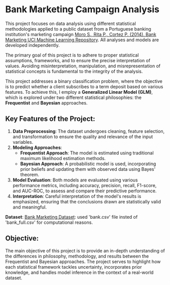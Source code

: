 # Bank Marketing Campaign Analysis

This project focuses on data analysis using different statistical methodologies applied to a public dataset from a Portuguese banking institution's marketing campaign [Moro S., Rita P., Cortez P. (2014). Bank Marketing UCI Machine Learning Repository](https://archive.ics.uci.edu/ml/datasets/Bank+Marketing). All analyses and models are developed independently.

The primary goal of this project is to adhere to proper statistical assumptions, frameworks, and to ensure the precise interpretation of values. Avoiding misinterpretation, manipulation, and misrepresentation of statistical concepts is fundamental to the integrity of the analysis.

This project addresses a binary classification problem, where the objective is to predict whether a client subscribes to a term deposit based on various features. To achieve this, I employ a **Generalized Linear Model (GLM)**, which is explored under two different statistical philosophies: the **Frequentist** and **Bayesian** approaches.

## Key Features of the Project:
1. **Data Preprocessing**: The dataset undergoes cleaning, feature selection, and transformation to ensure the quality and relevance of the input variables.
2. **Modeling Approaches**:
   - **Frequentist Approach**: The model is estimated using traditional maximum likelihood estimation methods.
   - **Bayesian Approach**: A probabilistic model is used, incorporating prior beliefs and updating them with observed data using Bayes' theorem.
3. **Model Evaluation**: Both models are evaluated using various performance metrics, including accuracy, precision, recall, F1-score, and AUC-ROC, to assess and compare their predictive performance.
4. **Interpretation**: Careful interpretation of the model's results is emphasized, ensuring that the conclusions drawn are statistically valid and meaningful.


**Dataset**: [Bank Marketing Dataset](https://archive.ics.uci.edu/ml/datasets/Bank+Marketing): used 'bank.csv' file insted of 'bank_full.csv' for computational reasons.

## Objective:
The main objective of this project is to provide an in-depth understanding of the differences in philosophy, methodology, and results between the Frequentist and Bayesian approaches. The project serves to highlight how each statistical framework tackles uncertainty, incorporates prior knowledge, and handles model inference in the context of a real-world dataset.

